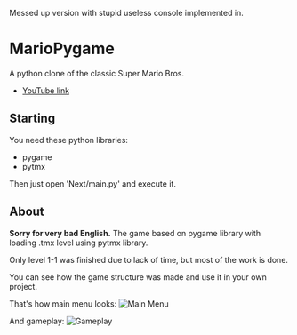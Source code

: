 Messed up version with stupid useless console implemented in.

# MarioPygame

A python clone of the classic Super Mario Bros.

* [YouTube link](https://www.youtube.com/watch?v=WCkBDyX0qNI)

## Starting
You need these python libraries:
* pygame
* pytmx

 Then just open 'Next/main.py' and execute it.

## About
**Sorry for very bad English.**
The game based on pygame library with loading .tmx level using pytmx library.

Only level 1-1 was finished due to lack of time, but most of the work is done. 

You can see how the game structure was made and use it in your own project.

That's how main menu looks:
![Main Menu](https://github.com/Winter091/MarioPygame/blob/master/Mario.png)

And gameplay:
![Gameplay](https://github.com/Winter091/MarioPygame/blob/master/Mario_gameplay.png)
